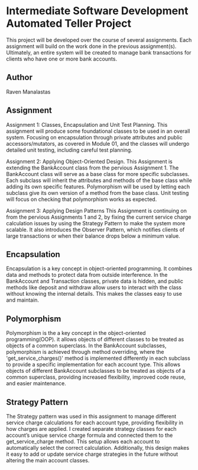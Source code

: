 # Intermediate Software Development Automated Teller Project
This project will be developed over the course of several assignments.  Each 
assignment will build on the work done in the previous assignment(s).  Ultimately, 
an entire system will be created to manage bank transactions for clients who 
have one or more bank accounts.

## Author
Raven Manalastas

## Assignment
Assignment 1: Classes, Encapsulation and Unit Test Planning. 
This assignment will produce some foundational classes to be used in an overall system. 
Focusing on encapsulation through private attributes and public accessors/mutators, as covered in Module 01, 
and the classes will undergo detailed unit testing, including careful test planning.

Assignment 2: Applying Object-Oriented Design.
This Assignment is extending the BankAccount class from the pervious Assignment 1. 
The BankAccount class will serve as a base class for more specific subclasses. 
Each subclass will inherit the attributes and methods of the base class while adding its own specific features. 
Polymorphism will be used by letting each subclass give its own version of a method from the base class. 
Unit testing will focus on checking that polymorphism works as expected.

Assignment 3: Applying Design Patterns
This Assignment is continuing on from the pervious Assignments 1 and 2,
by fixing the current service charge calculation issues by using the Strategy Pattern to make the system more scalable. 
It also introduces the Observer Pattern, which notifies clients of large transactions or when their balance drops below a minimum value.

## Encapsulation
Encapsulation is a key concept in object-oriented programming. 
It combines data and methods to protect data from outside interference. 
In the BankAccount and Transaction classes, private data is hidden, and public methods like deposit and withdraw 
allow users to interact with the class without knowing the internal details. This makes the classes easy to use and maintain.

## Polymorphism
Polymorphism is the a key concept in the object-oriented programming(OOP).
it allows objects of different classes to be treated as objects of a common superclass.
In the BankAccount subclasses, polymorphism is achieved through method overriding, 
where the 'get_service_charges()' method is implemented differently in each subclass 
to provide a specific implementation for each account type.
This allows objects of different BankAccount subclasses to be treated as objects of a common superclass, 
providing increased flexibility, improved code reuse, and easier maintenance.

## Strategy Pattern
The Strategy pattern was used in this assignment to manage different service charge 
calculations for each account type, providing flexibility in how charges are applied. 
I created separate strategy classes for each account’s unique service charge formula and connected them to the get_service_charge method. 
This setup allows each account to automatically select the correct calculation. 
Additionally, this design makes it easy to add or update service charge strategies in the future without altering the main account classes.